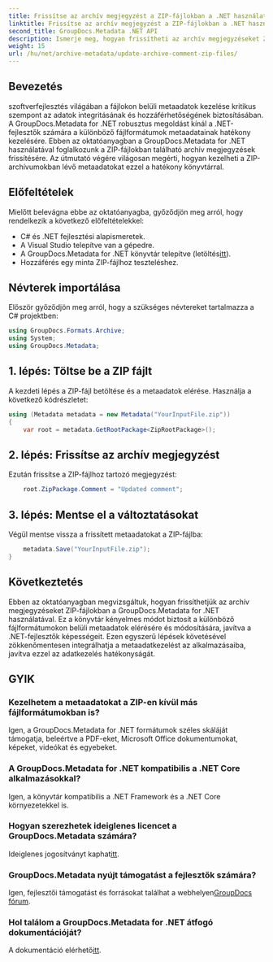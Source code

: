 ```yaml
---
title: Frissítse az archív megjegyzést a ZIP-fájlokban a .NET használatával
linktitle: Frissítse az archív megjegyzést a ZIP-fájlokban a .NET használatával
second_title: GroupDocs.Metadata .NET API
description: Ismerje meg, hogyan frissítheti az archív megjegyzéseket ZIP-fájlokban a GroupDocs.Metadata for .NET használatával. Fokozatmentesen javíthatja a metaadatkezelést a C# alkalmazásokban.
weight: 15
url: /hu/net/archive-metadata/update-archive-comment-zip-files/
---
```

## Bevezetés
szoftverfejlesztés világában a fájlokon belüli metaadatok kezelése kritikus szempont az adatok integritásának és hozzáférhetőségének biztosításában. A GroupDocs.Metadata for .NET robusztus megoldást kínál a .NET-fejlesztők számára a különböző fájlformátumok metaadatainak hatékony kezelésére. Ebben az oktatóanyagban a GroupDocs.Metadata for .NET használatával foglalkozunk a ZIP-fájlokban található archív megjegyzések frissítésére. Az útmutató végére világosan megérti, hogyan kezelheti a ZIP-archívumokban lévő metaadatokat ezzel a hatékony könyvtárral.
## Előfeltételek
Mielőtt belevágna ebbe az oktatóanyagba, győződjön meg arról, hogy rendelkezik a következő előfeltételekkel:
- C# és .NET fejlesztési alapismeretek.
- A Visual Studio telepítve van a gépedre.
-  A GroupDocs.Metadata for .NET könyvtár telepítve (letöltés[itt](https://releases.groupdocs.com/metadata/net/)).
- Hozzáférés egy minta ZIP-fájlhoz teszteléshez.

## Névterek importálása
Először győződjön meg arról, hogy a szükséges névtereket tartalmazza a C# projektben:
```csharp
using GroupDocs.Formats.Archive;
using System;
using GroupDocs.Metadata;
```
## 1. lépés: Töltse be a ZIP fájlt
A kezdeti lépés a ZIP-fájl betöltése és a metaadatok elérése. Használja a következő kódrészletet:
```csharp
using (Metadata metadata = new Metadata("YourInputFile.zip"))
{
    var root = metadata.GetRootPackage<ZipRootPackage>();
```
## 2. lépés: Frissítse az archív megjegyzést
Ezután frissítse a ZIP-fájlhoz tartozó megjegyzést:
```csharp
    root.ZipPackage.Comment = "Updated comment";
```
## 3. lépés: Mentse el a változtatásokat
Végül mentse vissza a frissített metaadatokat a ZIP-fájlba:
```csharp
    metadata.Save("YourInputFile.zip");
}
```

## Következtetés
Ebben az oktatóanyagban megvizsgáltuk, hogyan frissíthetjük az archív megjegyzéseket ZIP-fájlokban a GroupDocs.Metadata for .NET használatával. Ez a könyvtár kényelmes módot biztosít a különböző fájlformátumokon belüli metaadatok elérésére és módosítására, javítva a .NET-fejlesztők képességeit. Ezen egyszerű lépések követésével zökkenőmentesen integrálhatja a metaadatkezelést az alkalmazásaiba, javítva ezzel az adatkezelés hatékonyságát.

## GYIK
### Kezelhetem a metaadatokat a ZIP-en kívül más fájlformátumokban is?
Igen, a GroupDocs.Metadata for .NET formátumok széles skáláját támogatja, beleértve a PDF-eket, Microsoft Office dokumentumokat, képeket, videókat és egyebeket.
### A GroupDocs.Metadata for .NET kompatibilis a .NET Core alkalmazásokkal?
Igen, a könyvtár kompatibilis a .NET Framework és a .NET Core környezetekkel is.
### Hogyan szerezhetek ideiglenes licencet a GroupDocs.Metadata számára?
 Ideiglenes jogosítványt kaphat[itt](https://purchase.groupdocs.com/temporary-license/).
### GroupDocs.Metadata nyújt támogatást a fejlesztők számára?
 Igen, fejlesztői támogatást és forrásokat találhat a webhelyen[GroupDocs fórum](https://forum.groupdocs.com/c/metadata/14).
### Hol találom a GroupDocs.Metadata for .NET átfogó dokumentációját?
 A dokumentáció elérhető[itt](https://tutorials.groupdocs.com/metadata/net/).